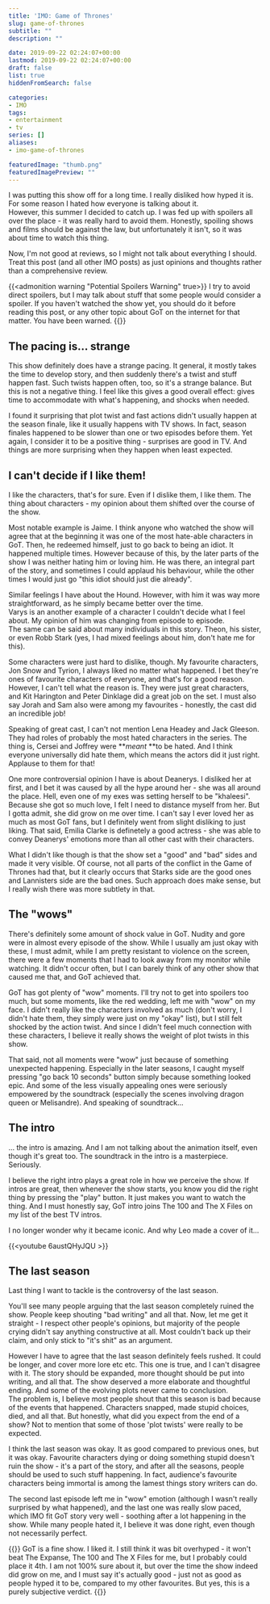 ```yaml
---
title: 'IMO: Game of Thrones'
slug: game-of-thrones
subtitle: ""
description: ""

date: 2019-09-22 02:24:07+00:00
lastmod: 2019-09-22 02:24:07+00:00
draft: false
list: true
hiddenFromSearch: false

categories:
- IMO
tags:
- entertainment
- tv
series: []
aliases: 
- imo-game-of-thrones

featuredImage: "thumb.png"
featuredImagePreview: ""
---
```



I was putting this show off for a long time. I really disliked how hyped it is. For some reason I hated how everyone is talking about it.  
However, this summer I decided to catch up. I was fed up with spoilers all over the place - it was really hard to avoid them. Honestly, spoiling shows and films should be against the law, but unfortunately it isn't, so it was about time to watch this thing.

Now, I'm not good at reviews, so I might not talk about everything I should. Treat this post (and all other IMO posts) as just opinions and thoughts rather than a comprehensive review.

<!--more-->
{{<admonition warning "Potential Spoilers Warning" true>}}
I try to avoid direct spoilers, but I may talk about stuff that some people would consider a spoiler. If you haven't watched the show yet, you should do it before reading this post, or any other topic about GoT on the internet for that matter. You have been warned.
{{</admonition>}}
		

## The pacing is... strange

This show definitely does have a strange pacing. It general, it mostly takes the time to develop story, and then suddenly there's a twist and stuff happen fast. Such twists happen often, too, so it's a strange balance. But this is not a negative thing. I feel like this gives a good overall effect: gives time to accommodate with what's happening, and shocks when needed.

I found it surprising that plot twist and fast actions didn't usually happen at the season finale, like it usually happens with TV shows. In fact, season finales happened to be slower than one or two episodes before them. Yet again, I consider it to be a positive thing - surprises are good in TV. And things are more surprising when they happen when least expected.

## I can't decide if I like them!

I like the characters, that's for sure. Even if I dislike them, I like them. The thing about characters - my opinion about them shifted over the course of the show.

Most notable example is Jaime. I think anyone who watched the show will agree that at the beginning it was one of the most hate-able characters in GoT. Then, he redeemed himself, just to go back to being an idiot. It happened multiple times. However because of this, by the later parts of the show I was neither hating him or loving him. He was there, an integral part of the story, and sometimes I could applaud his behaviour, while the other times I would just go "this idiot should just die already".

Similar feelings I have about the Hound. However, with him it was way more straightforward, as he simply became better over the time.  
Varys is an another example of a character I couldn't decide what I feel about. My opinion of him was changing from episode to episode.  
The same can be said about many individuals in this story. Theon, his sister, or even Robb Stark (yes, I had mixed feelings about him, don't hate me for this).

Some characters were just hard to dislike, though. My favourite characters, Jon Snow and Tyrion, I always liked no matter what happened. I bet they're ones of favourite characters of everyone, and that's for a good reason. However, I can't tell what the reason is. They were just great characters, and Kit Harington and Peter Dinklage did a great job on the set. I must also say Jorah and Sam also were among my favourites - honestly, the cast did an incredible job!

Speaking of great cast, I can't not mention Lena Headey and Jack Gleeson. They had roles of probably the most hated characters in the series. The thing is, Cersei and Joffrey were **_meant_ **to be hated. And I think everyone universally did hate them, which means the actors did it just right. Applause to them for that!

One more controversial opinion I have is about Deanerys. I disliked her at first, and I bet it was caused by all the hype around her - she was all around the place. Hell, even one of my exes was setting herself to be "khaleesi". Because she got so much love, I felt I need to distance myself from her. But I gotta admit, she did grow on me over time. I can't say I ever loved her as much as most GoT fans, but I definitely went from slight disliking to just liking. That said, Emilia Clarke is definetely a good actress - she was able to convey Deanerys' emotions more than all other cast with their characters.

What I didn't like though is that the show set a "good" and "bad" sides and made it very visible. Of course, not all parts of the conflict in the Game of Thrones had that, but it clearly occurs that Starks side are the good ones and Lannisters side are the bad ones. Such approach does make sense, but I really wish there was more subtlety in that.

## The "wows"

There's definitely some amount of shock value in GoT. Nudity and gore were in almost every episode of the show. While I usually am just okay with these, I must admit, while I am pretty resistant to violence on the screen, there were a few moments that I had to look away from my monitor while watching. It didn't occur often, but I can barely think of any other show that caused me that, and GoT achieved that.

GoT has got plenty of "wow" moments. I'll try not to get into spoilers too much, but some moments, like the red wedding, left me with "wow" on my face. I didn't really like the characters involved as much (don't worry, I didn't hate them, they simply were just on my "okay" list), but I still felt shocked by the action twist. And since I didn't feel much connection with these characters, I believe it really shows the weight of plot twists in this show.

That said, not all moments were "wow" just because of something unexpected happening. Especially in the later seasons, I caught myself pressing "go back 10 seconds" button simply because something looked epic. And some of the less visually appealing ones were seriously empowered by the soundtrack (especially the scenes involving dragon queen or Melisandre). And speaking of soundtrack...

## The intro

... the intro is amazing. And I am not talking about the animation itself, even though it's great too. The soundtrack in the intro is a masterpiece. Seriously.

I believe the right intro plays a great role in how we perceive the show. If intros are great, then whenever the show starts, you know you did the right thing by pressing the "play" button. It just makes you want to watch the thing. And I must honestly say, GoT intro joins The 100 and The X Files on my list of the best TV intros.

I no longer wonder why it became iconic. And why Leo made a cover of it...

{{<youtube 6austQHyJQU >}}

## The last season

Last thing I want to tackle is the controversy of the last season.

You'll see many people arguing that the last season completely ruined the show. People keep shouting "bad writing" and all that. Now, let me get it straight - I respect other people's opinions, but majority of the people crying didn't say anything constructive at all. Most couldn't back up their claim, and only stick to "it's shit" as an argument.

However I have to agree that the last season definitely feels rushed. It could be longer, and cover more lore etc etc. This one is true, and I can't disagree with it. The story should be expanded, more thought should be put into writing, and all that. The show deserved a more elaborate and thoughtful ending. And some of the evolving plots never came to conclusion.  
The problem is, I believe most people shout that this season is bad because of the events that happened. Characters snapped, made stupid choices, died, and all that. But honestly, what did you expect from the end of a show? Not to mention that some of those 'plot twists' were really to be expected.

I think the last season was okay. It as good compared to previous ones, but it was okay. Favourite characters dying or doing something stupid doesn't ruin the show - it's a part of the story, and after all the seasons, people should be used to such stuff happening. In fact, audience's favourite characters being immortal is among the lamest things story writers can do.

The second last episode left me in "wow" emotion (although I wasn't really surprised by what happened), and the last one was really slow paced, which IMO fit GoT story very well - soothing after a lot happening in the show. While many people hated it, I believe it was done right, even though not necessarily perfect.


{{<testimonial title="My opinion?">}}
GoT is a fine show. I liked it. I still think it was bit overhyped - it won't beat The Expanse, The 100 and The X Files for me, but I probably could place it 4th. I am not 100% sure about it, but over the time the show indeed did grow on me, and I must say it's actually good - just not as good as people hyped it to be, compared to my other favourites. But yes, this is a purely subjective verdict.
{{</testimonial>}}